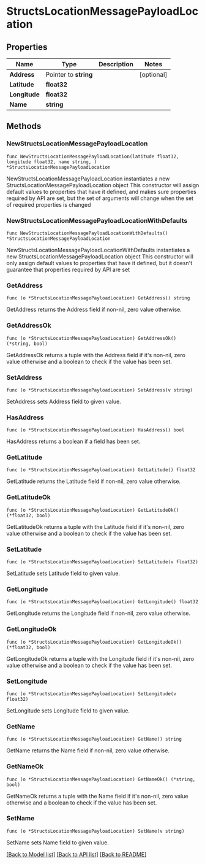 # StructsLocationMessagePayloadLocation

## Properties

Name | Type | Description | Notes
------------ | ------------- | ------------- | -------------
**Address** | Pointer to **string** |  | [optional] 
**Latitude** | **float32** |  | 
**Longitude** | **float32** |  | 
**Name** | **string** |  | 

## Methods

### NewStructsLocationMessagePayloadLocation

`func NewStructsLocationMessagePayloadLocation(latitude float32, longitude float32, name string, ) *StructsLocationMessagePayloadLocation`

NewStructsLocationMessagePayloadLocation instantiates a new StructsLocationMessagePayloadLocation object
This constructor will assign default values to properties that have it defined,
and makes sure properties required by API are set, but the set of arguments
will change when the set of required properties is changed

### NewStructsLocationMessagePayloadLocationWithDefaults

`func NewStructsLocationMessagePayloadLocationWithDefaults() *StructsLocationMessagePayloadLocation`

NewStructsLocationMessagePayloadLocationWithDefaults instantiates a new StructsLocationMessagePayloadLocation object
This constructor will only assign default values to properties that have it defined,
but it doesn't guarantee that properties required by API are set

### GetAddress

`func (o *StructsLocationMessagePayloadLocation) GetAddress() string`

GetAddress returns the Address field if non-nil, zero value otherwise.

### GetAddressOk

`func (o *StructsLocationMessagePayloadLocation) GetAddressOk() (*string, bool)`

GetAddressOk returns a tuple with the Address field if it's non-nil, zero value otherwise
and a boolean to check if the value has been set.

### SetAddress

`func (o *StructsLocationMessagePayloadLocation) SetAddress(v string)`

SetAddress sets Address field to given value.

### HasAddress

`func (o *StructsLocationMessagePayloadLocation) HasAddress() bool`

HasAddress returns a boolean if a field has been set.

### GetLatitude

`func (o *StructsLocationMessagePayloadLocation) GetLatitude() float32`

GetLatitude returns the Latitude field if non-nil, zero value otherwise.

### GetLatitudeOk

`func (o *StructsLocationMessagePayloadLocation) GetLatitudeOk() (*float32, bool)`

GetLatitudeOk returns a tuple with the Latitude field if it's non-nil, zero value otherwise
and a boolean to check if the value has been set.

### SetLatitude

`func (o *StructsLocationMessagePayloadLocation) SetLatitude(v float32)`

SetLatitude sets Latitude field to given value.


### GetLongitude

`func (o *StructsLocationMessagePayloadLocation) GetLongitude() float32`

GetLongitude returns the Longitude field if non-nil, zero value otherwise.

### GetLongitudeOk

`func (o *StructsLocationMessagePayloadLocation) GetLongitudeOk() (*float32, bool)`

GetLongitudeOk returns a tuple with the Longitude field if it's non-nil, zero value otherwise
and a boolean to check if the value has been set.

### SetLongitude

`func (o *StructsLocationMessagePayloadLocation) SetLongitude(v float32)`

SetLongitude sets Longitude field to given value.


### GetName

`func (o *StructsLocationMessagePayloadLocation) GetName() string`

GetName returns the Name field if non-nil, zero value otherwise.

### GetNameOk

`func (o *StructsLocationMessagePayloadLocation) GetNameOk() (*string, bool)`

GetNameOk returns a tuple with the Name field if it's non-nil, zero value otherwise
and a boolean to check if the value has been set.

### SetName

`func (o *StructsLocationMessagePayloadLocation) SetName(v string)`

SetName sets Name field to given value.



[[Back to Model list]](../README.md#documentation-for-models) [[Back to API list]](../README.md#documentation-for-api-endpoints) [[Back to README]](../README.md)


